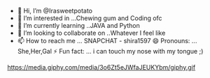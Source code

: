 - 👋 Hi, I’m @Irasweetpotato
- 👀 I’m interested in ...Chewing gum and Coding ofc 
- 🌱 I’m currently learning ..JAVA and Python
- 💞️ I’m looking to collaborate on ..Whatever I feel like 
- 📫 How to reach me ... SNAPCHAT - shira1597 
😄 Pronouns: ... She,Her,Gal 
⚡ Fun fact: ... i can touch my nose with my tongue ;)
<!---
Irasweetpotato/Irasweetpotato is a ✨ special ✨ repository because its `README.md` (this file) appears on your GitHub profile.
You can click the Preview link to take a look at your changes.
--->
https://media.giphy.com/media/3o6Zt5eJWfaJEUKYbm/giphy.gif
